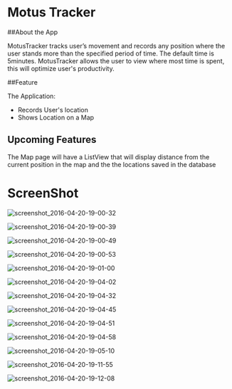 # Motus Tracker

##About the App

MotusTracker tracks user’s movement and records any position where the user stands more than the specified period of time. 
The default time is 5minutes. MotusTracker allows the user to view where most time is spent, this will optimize user's productivity.

##Feature

The Application:

+ Records User's location
+ Shows Location on a Map

## Upcoming Features

The Map page will have a ListView that will display distance from the current position in the map and the the locations saved in the database

# ScreenShot

![screenshot_2016-04-20-19-00-32](https://cloud.githubusercontent.com/assets/16117695/14702703/b876b1aa-07a3-11e6-840a-3a79de3e6c81.png)

![screenshot_2016-04-20-19-00-39](https://cloud.githubusercontent.com/assets/16117695/14702710/b8c9570c-07a3-11e6-9d95-a33bbb9936ad.png)

![screenshot_2016-04-20-19-00-49](https://cloud.githubusercontent.com/assets/16117695/14702705/b8abf0a4-07a3-11e6-9873-2f6c2e479d08.png)

![screenshot_2016-04-20-19-00-53](https://cloud.githubusercontent.com/assets/16117695/14702704/b8ab8c2c-07a3-11e6-8b28-404c5731d2d3.png)

![screenshot_2016-04-20-19-01-00](https://cloud.githubusercontent.com/assets/16117695/14702706/b8ac0896-07a3-11e6-8cf5-ee9c4ee45fed.png)

![screenshot_2016-04-20-19-04-02](https://cloud.githubusercontent.com/assets/16117695/14702708/b8ac6a98-07a3-11e6-9d76-972d71391b50.png)

![screenshot_2016-04-20-19-04-32](https://cloud.githubusercontent.com/assets/16117695/14702707/b8ac4b26-07a3-11e6-9ca1-59273f35c768.png)

![screenshot_2016-04-20-19-04-45](https://cloud.githubusercontent.com/assets/16117695/14702709/b8c88c1e-07a3-11e6-8c73-38348bf55dc5.png)

![screenshot_2016-04-20-19-04-51](https://cloud.githubusercontent.com/assets/16117695/14702714/b8caa44a-07a3-11e6-9ff2-5853273e43a4.png)

![screenshot_2016-04-20-19-04-58](https://cloud.githubusercontent.com/assets/16117695/14702711/b8c9b3c8-07a3-11e6-924c-86c8ffe8e7d5.png)

![screenshot_2016-04-20-19-05-10](https://cloud.githubusercontent.com/assets/16117695/14702712/b8ca64b2-07a3-11e6-869d-b35ee649b402.png)

![screenshot_2016-04-20-19-11-55](https://cloud.githubusercontent.com/assets/16117695/14702713/b8ca9770-07a3-11e6-8fa8-efee29bbc57d.png)

![screenshot_2016-04-20-19-12-08](https://cloud.githubusercontent.com/assets/16117695/14702715/b8e65758-07a3-11e6-938b-3cc429ca42e0.png)

